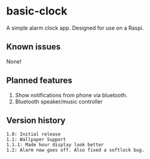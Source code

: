 # basic-clock
A simple alarm clock app. Designed for use on a Raspi.

## Known issues
None!

## Planned features
1. Show notifications from phone via bluetooth.
2. Bluetooth speaker/music controller

## Version history
```
1.0: Initial release
1.1: Wallpaper Support
1.1.1: Made hour display look better
1.2: Alarm now goes off. Also fixed a softlock bug.
```
